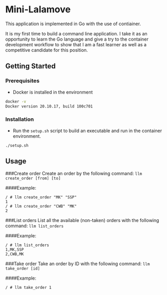 # Mini-Lalamove
This application is implemented in Go with the use of contiainer.

It is my first time to build a command line application. I take it as an opportunity to learn the Go language and give a try to the container development workflow to show that I am a fast learner as well as a competitive candidate for this position.

## Getting Started

### Prerequisites



* Docker is installed in the environment

```sh
docker -v
Docker version 20.10.17, build 100c701
```


### Installation

* Run the `setup.sh` script to build an executable and run in the container environment.

```
./setup.sh
```


<!-- USAGE EXAMPLES -->
## Usage

###Create order
Create an order by the following command: `llm create_order [from] [to]`

####Example:

```
/ # llm create_order "MK" "SSP"
1
/ # llm create_order "CWB" "MK"
2
```

###List orders
List all the available (non-taken) orders with the following command: `llm list_orders`

####Example:

```
/ # llm list_orders
1,MK,SSP
2,CWB,MK
```

###Take order
Take an order by ID with the following command: `llm take_order [id]`

####Example:

```
/ # llm take_order 1
```


